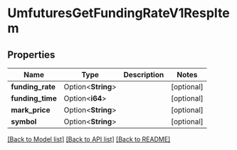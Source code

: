 # UmfuturesGetFundingRateV1RespItem

## Properties

Name | Type | Description | Notes
------------ | ------------- | ------------- | -------------
**funding_rate** | Option<**String**> |  | [optional]
**funding_time** | Option<**i64**> |  | [optional]
**mark_price** | Option<**String**> |  | [optional]
**symbol** | Option<**String**> |  | [optional]

[[Back to Model list]](../README.md#documentation-for-models) [[Back to API list]](../README.md#documentation-for-api-endpoints) [[Back to README]](../README.md)


